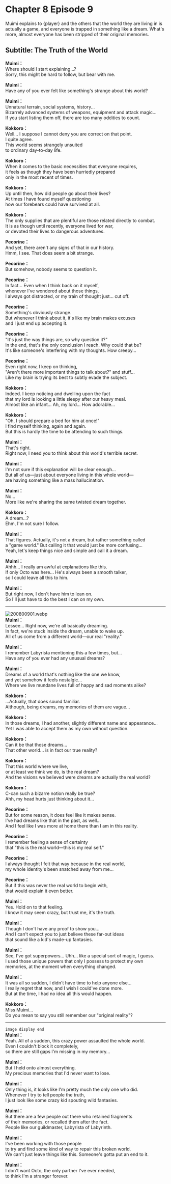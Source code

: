 # Chapter 8 Episode 9
Muimi explains to {player} and the others that the world they are living in is actually a game, and everyone is trapped in something like a dream. What's more, almost everyone has been stripped of their original memories.
  
## Subtitle: The Truth of the World
  
**Muimi：**  
Where should I start explaining...?  
Sorry, this might be hard to follow, but bear with me.  
  
**Muimi：**  
Have any of you ever felt like something's strange about this world?  
  
**Muimi：**  
Unnatural terrain, social systems, history...  
Bizarrely advanced systems of weapons, equipment and attack magic...  
If you start listing them off, there are too many oddities to count.  
  
**Kokkoro：**  
Well... I suppose I cannot deny you are correct on that point.  
I quite agree.  
 This world seems strangely unsuited  
to ordinary day-to-day life.  
  
**Kokkoro：**  
When it comes to the basic necessities that everyone requires,  
it feels as though they have been hurriedly prepared  
only in the most recent of times.  
  
**Kokkoro：**  
Up until then, how did people go about their lives?  
At times I have found myself questioning  
how our forebears could have survived at all.  
  
**Kokkoro：**  
The only supplies that are plentiful are those related directly to combat.  
It is as though until recently, everyone lived for war,  
or devoted their lives to dangerous adventures.  
  
**Pecorine：**  
And yet, there aren't any signs of that in our history.  
Hmm, I see. That does seem a bit strange.  
  
**Pecorine：**  
But somehow, nobody seems to question it.  
  
**Pecorine：**  
In fact... Even when I think back on it myself,  
whenever I've wondered about those things,  
I always got distracted, or my train of thought just... cut off.  
  
**Pecorine：**  
Something's obviously strange.  
But whenever I think about it, it's like my brain makes excuses  
and I just end up accepting it.  
  
**Pecorine：**  
\"It's just the way things are, so why question it?\"  
In the end, that's the only conclusion I reach. Why could that be?  
It's like someone's interfering with my thoughts. How creepy...  
  
**Pecorine：**  
Even right now, I keep on thinking,  
\"Aren't there more important things to talk about?\" and stuff...  
Like my brain is trying its best to subtly evade the subject.  
  
**Kokkoro：**  
Indeed. I keep noticing and dwelling upon the fact  
that my lord is looking a little sleepy after our heavy meal.  
Almost like an infant... Ah, my lord... How adorable...  
  
**Kokkoro：**  
\"Oh, I should prepare a bed for him at once!\"  
I find myself thinking, again and again.  
But this is hardly the time to be attending to such things.  
  
**Muimi：**  
That's right.  
Right now, I need you to think about this world's terrible secret.  
  
**Muimi：**  
I'm not sure if this explanation will be clear enough...  
But all of us—just about everyone living in this whole world—  
are having something like a mass hallucination.  
  
**Muimi：**  
No...  
More like we're sharing the same twisted dream together.  
  
**Kokkoro：**  
A dream...?  
Ehm, I'm not sure I follow.  
  
**Muimi：**  
That figures. Actually, it's not a dream, but rather something called  
a \"game world.\" But calling it that would just be more confusing...  
Yeah, let's keep things nice and simple and call it a dream.  
  
**Muimi：**  
Ahhh... I really am awful at explanations like this.  
If only Octo was here... He's always been a smooth talker,  
so I could leave all this to him.  
  
**Muimi：**  
But right now, I don't have him to lean on.  
So I'll just have to do the best I can on my own.  
  

---  
  
![200800901.webp](https://redive.estertion.win/card/story/200800901.webp)  
**Muimi：**  
Lessee... Right now, we're all basically dreaming.  
In fact, we're stuck inside the dream, unable to wake up.  
All of us come from a different world—our real \"reality.\"  
  
**Muimi：**  
I remember Labyrista mentioning this a few times, but...  
Have any of you ever had any unusual dreams?  
  
**Muimi：**  
Dreams of a world that's nothing like the one we know,  
and yet somehow it feels nostalgic...  
Where we live mundane lives full of happy and sad moments alike?  
  
**Kokkoro：**  
...Actually, that does sound familiar.  
Although, being dreams, my memories of them are vague...  
  
**Kokkoro：**  
In those dreams, I had another, slightly different name and appearance...  
Yet I was able to accept them as my own without question.  
  
**Kokkoro：**  
Can it be that those dreams...  
That other world... is in fact our true reality?  
  
**Kokkoro：**  
That this world where we live,  
or at least we think we do, is the real dream?  
And the visions we believed were dreams are actually the real world?  
  
**Kokkoro：**  
C-can such a bizarre notion really be true?  
Ahh, my head hurts just thinking about it...  
  
**Pecorine：**  
But for some reason, it does feel like it makes sense.  
I've had dreams like that in the past, as well...  
And I feel like I was more at home there than I am in this reality.  
  
**Pecorine：**  
I remember feeling a sense of certainty  
that \"this is the real world—this is my real self.\"  
  
**Pecorine：**  
I always thought I felt that way because in the real world,  
my whole identity's been snatched away from me...  
  
**Pecorine：**  
But if this was never the real world to begin with,  
that would explain it even better.  
  
**Muimi：**  
Yes. Hold on to that feeling.  
I know it may seem crazy, but trust me, it's the truth.  
  
**Muimi：**  
Though I don't have any proof to show you...  
And I can't expect you to just believe these far-out ideas  
that sound like a kid's made-up fantasies.  
  
**Muimi：**  
See, I've got superpowers... Uhh... like a special sort of magic, I guess.  
I used those unique powers that only I possess to protect my own  
memories, at the moment when everything changed.  
  
**Muimi：**  
It was all so sudden, I didn't have time to help anyone else...  
I really regret that now, and I wish I could've done more.  
But at the time, I had no idea all this would happen.  
  
**Kokkoro：**  
Miss Muimi...  
Do you mean to say you still remember our \"original reality\"?  
  

---  
  
`image display end`  
**Muimi：**  
Yeah. All of a sudden, this crazy power assaulted the whole world.  
Even I couldn't block it completely,  
so there are still gaps I'm missing in my memory...  
  
**Muimi：**  
But I held onto almost everything.  
My precious memories that I'd never want to lose.  
  
**Muimi：**  
Only thing is, it looks like I'm pretty much the only one who did.  
Whenever I try to tell people the truth,  
I just look like some crazy kid spouting wild fantasies.  
  
**Muimi：**  
But there are a few people out there who retained fragments  
of their memories, or recalled them after the fact.  
People like our guildmaster, Labyrista of Labyrinth.  
  
**Muimi：**  
I've been working with those people  
to try and find some kind of way to repair this broken world.  
We can't just leave things like this. Someone's gotta put an end to it.  
  
**Muimi：**  
I don't want Octo, the only partner I've ever needed,  
to think I'm a stranger forever.  
